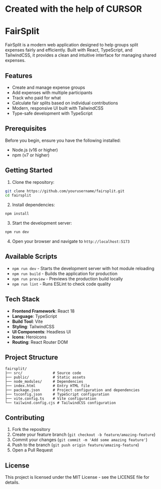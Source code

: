 # Created with the help of CURSOR
# FairSplit

FairSplit is a modern web application designed to help groups split expenses fairly and efficiently. Built with React, TypeScript, and TailwindCSS, it provides a clean and intuitive interface for managing shared expenses.

## Features

- Create and manage expense groups
- Add expenses with multiple participants
- Track who paid for what
- Calculate fair splits based on individual contributions
- Modern, responsive UI built with TailwindCSS
- Type-safe development with TypeScript

## Prerequisites

Before you begin, ensure you have the following installed:
- Node.js (v16 or higher)
- npm (v7 or higher)

## Getting Started

1. Clone the repository:
```bash
git clone https://github.com/yourusername/fairsplit.git
cd fairsplit
```

2. Install dependencies:
```bash
npm install
```

3. Start the development server:
```bash
npm run dev
```

4. Open your browser and navigate to `http://localhost:5173`

## Available Scripts

- `npm run dev` - Starts the development server with hot module reloading
- `npm run build` - Builds the application for production
- `npm run preview` - Previews the production build locally
- `npm run lint` - Runs ESLint to check code quality

## Tech Stack

- **Frontend Framework**: React 18
- **Language**: TypeScript
- **Build Tool**: Vite
- **Styling**: TailwindCSS
- **UI Components**: Headless UI
- **Icons**: Heroicons
- **Routing**: React Router DOM

## Project Structure

```
fairsplit/
├── src/              # Source code
├── public/           # Static assets
├── node_modules/     # Dependencies
├── index.html        # Entry HTML file
├── package.json      # Project configuration and dependencies
├── tsconfig.json     # TypeScript configuration
├── vite.config.ts    # Vite configuration
└── tailwind.config.cjs # TailwindCSS configuration
```

## Contributing

1. Fork the repository
2. Create your feature branch (`git checkout -b feature/amazing-feature`)
3. Commit your changes (`git commit -m 'Add some amazing feature'`)
4. Push to the branch (`git push origin feature/amazing-feature`)
5. Open a Pull Request

## License

This project is licensed under the MIT License - see the LICENSE file for details.
